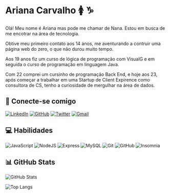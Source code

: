 # Ariana Carvalho :womens: :capricorn: 

Olá! Meu nome é Ariana mas pode me chamar de Nana. Estou em busca de me encotrar na área de tecnologia. 

Obtive meu primeiro contato aos 14 anos, me aventurando a contruir uma página web do zero, o que não durou muito tempo. 

Aos 19 anos fiz um curso de lógica de programação com VisualG e em seguida o curso de programação em linguagem Java. 

Com 22 comprei um cursinho de programação Back End, e hoje aos 23, após começar a trabalhar em uma Startup de Client Expirence como consultora de CS, tenho a curiosidade de mergulhar na área de dados.

## :iphone: Conecte-se comigo
[![LinkedIn](https://img.shields.io/badge/LinkedIn-0E76A8?style=for-the-badge&logo=linkedin&logoColor=fff)](https://www.linkedin.com/in/arianaacarvalho/)
[![GitHub](https://img.shields.io/badge/GitHub-000?style=for-the-badge&logo=GitHub&logoColor=fff)](https://github.com/arianaacarvalho/)
[![Twitter](https://img.shields.io/badge/Twitter-00acee?style=for-the-badge&logo=twitter&logoColor=fff)](https://twitter.com/arianaacarvalh0)
[![Gmail](https://img.shields.io/badge/Gmail-f00?style=for-the-badge&logo=Gmail&logoColor=fff)](mailto:arianaacarvalho27@gmail.com)

## :computer: Habilidades
![JavaScript](https://img.shields.io/badge/JavaScript-000?style=for-the-badge&logo=javascript)
![NodeJS](https://img.shields.io/badge/Node.JS-000?style=for-the-badge&logo=Node.JS)
![Express](https://img.shields.io/badge/Express-000?style=for-the-badge&logo=Express)
![MySQL](https://img.shields.io/badge/MySQL-000?style=for-the-badge&logo=MySQL)
![Git](https://img.shields.io/badge/GIT-000?style=for-the-badge&logo=GIT)
![GitHub](https://img.shields.io/badge/GitHub-000?style=for-the-badge&logo=GitHub)
![Insomnia](https://img.shields.io/badge/Insomnia-000?style=for-the-badge&logo=Insomnia&logoColor=800080)

## :bar_chart: GitHub Stats 
![GitHub Stats](https://github-readme-stats.vercel.app/api?username=arianaacarvalho&theme=nightowl&show_icons=true)

![Top Langs](https://github-readme-stats-git-masterrstaa-rickstaa.vercel.app/api/top-langs/?username=arianaacarvalho&theme=nightowl&layout=compact)
